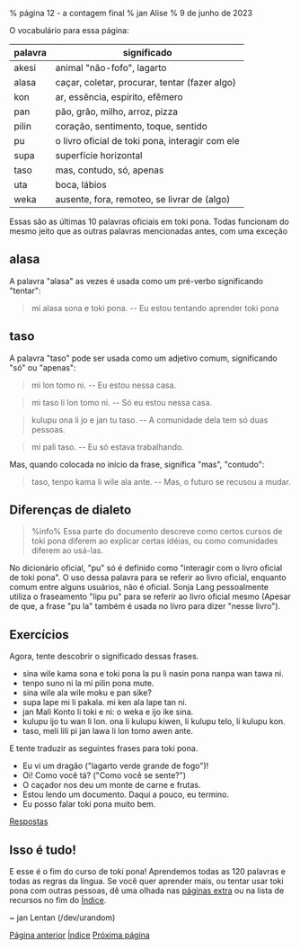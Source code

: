 % página 12 - a contagem final
% jan Alise
% 9 de junho de 2023

O vocabulário para essa página:

| palavra | significado                                     |
|---------|-------------------------------------------------|
| akesi   | animal "não-fofo", lagarto                      |
| alasa   | caçar, coletar, procurar, tentar (fazer algo)   |
| kon     | ar, essência, espírito, efêmero                 |
| pan     | pão, grão, milho, arroz, pizza                  |
| pilin   | coração, sentimento, toque, sentido             |
| pu      | o livro oficial de toki pona, interagir com ele |
| supa    | superfície horizontal                           |
| taso    | mas, contudo, só, apenas                        |
| uta     | boca, lábios                                    |
| weka    | ausente, fora, remoteo, se livrar de (algo)     |

Essas são as últimas 10 palavras oficiais em toki pona. Todas funcionam do
mesmo jeito que as outras palavras mencionadas antes, com uma exceção

## alasa

A palavra "alasa" as vezes é usada como um pré-verbo significando "tentar":

> mi alasa sona e toki pona. -- Eu estou tentando aprender toki pona

## taso

A palavra "taso" pode ser usada como um adjetivo comum, significando "só" ou
"apenas":

> mi lon tomo ni. -- Eu estou nessa casa.

> mi taso li lon tomo ni. -- Só eu estou nessa casa.

> kulupu ona li jo e jan tu taso. -- A comunidade dela tem só duas pessoas.

> mi pali taso. -- Eu só estava trabalhando.

Mas, quando colocada no início da frase, significa "mas", "contudo":

> taso, tenpo kama li wile ala ante. -- Mas, o futuro se recusou a mudar.

## Diferenças de dialeto

> %info%
> Essa parte do documento descreve como certos cursos de toki pona diferem ao
> explicar certas idéias, ou como comunidades diferem ao usá-las.

No dicionário oficial, "pu" só é definido como "interagir com o livro oficial
de toki pona". O uso dessa palavra para se referir ao livro oficial, enquanto
comum entre alguns usuários, não é oficial. Sonja Lang pessoalmente utiliza o
fraseamento "lipu pu" para se referir ao livro oficial mesmo (Apesar de que, a
frase "pu la" também é usada no livro para dizer "nesse livro").

## Exercícios

Agora, tente descobrir o significado dessas frases.

* sina wile kama sona e toki pona la pu li nasin pona nanpa wan tawa ni.
* tenpo suno ni la mi pilin pona mute.
* sina wile ala wile moku e pan sike?
* supa lape mi li pakala. mi ken ala lape tan ni.
* jan Mali Konto li toki e ni: o weka e ijo ike sina.
* kulupu ijo tu wan li lon. ona li kulupu kiwen, li kulupu telo, li kulupu kon.
* taso, meli lili pi jan lawa li lon tomo awen ante.

E tente traduzir as seguintes frases para toki pona.

* Eu vi um dragão ("lagarto verde grande de fogo")!
* Oi! Como você tá? ("Como você se sente?")
* O caçador nos deu um monte de carne e frutas.
* Estou lendo um documento. Daqui a pouco, eu termino.
* Eu posso falar toki pona muito bem.

[Respostas](pt_answers.html#p12)

## Isso é tudo!

E esse é o fim do curso de toki pona! Aprendemos todas as 120 palavras e todas
as regras da língua. Se você quer aprender mais, ou tentar usar toki pona com
outras pessoas, dê uma olhada nas [páginas extra](pt_x1.html) ou na lista de
recursos no fim do [Índice](pt_index.html).

~ jan Lentan (/dev/urandom)

[Página anterior](pt_11.html) [Índice](pt_index.html) [Próxima página](pt_13.html)
